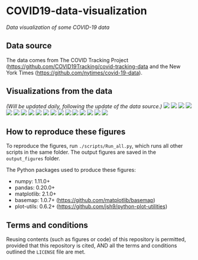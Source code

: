 # COVID19-data-visualization
_Data visualization of some COVID-19 data_

## Data source
The data comes from The COVID Tracking Project (https://github.com/COVID19Tracking/covid-tracking-data and the New York Times (https://github.com/nytimes/covid-19-data).

## Visualizations from the data
_(Will be updated daily, following the update of the data source.)_
![](./output_figures/Map_01__positive_cases_by_state_2020-04-22.png)
![](./output_figures/Map_02__Positive_rate_by_state_2020-04-22.png)
![](./output_figures/Map_03__new_cases_from_2020-04-19_to_2020-04-22.png)
![](./output_figures/Trend_01__positive_cases_all_US_states__linear_scale__2020-04-22.png)
![](./output_figures/Trend_02__positive_cases_all_US_states__log_scale__2020-04-22.png)
![](./output_figures/Trend_03__positive_cases_all_states_excl_NY_NJ__linear_scale__2020-04-22.png)
![](./output_figures/Trend_04__positive_cases_all_states_excl_NY_NJ__log_scale__2020-04-22.png)
![](./output_figures/Trend_05__number_of_tests_all_US_states__linear__2020-04-22.png)
![](./output_figures/Trend_06__number_of_tests_all_US_states__log__2020-04-22.png)
![](./output_figures/Trend_07__positive_rate_all_states_2020-04-22.png)
![](./output_figures/Trend_08__positive_rate_all_states_excl_NY_NJ_2020-04-22.png)
![](./output_figures/Trend_09__tests_per_capita_2020-04-22.png)
![](./output_figures/Trend_10__positive_normalized_by_pop_density__linear__2020-04-22.png)
![](./output_figures/Trend_11__new_cases_vs_total_cases__2020-04-22.png)
![](./output_figures/Trend_12__daily_new_cases_all_states_2020-04-22.png)
![](./output_figures/Trend_13__daily_new_cases_all_states_excl_NY_NJ_2020-04-22.png)
![](./output_figures/Trend_14__daily_new_deaths_all_states_2020-04-22.png)
![](./output_figures/Trend_15__daily_new_deaths_all_states_excl_NY_NJ_2020-04-22.png)

## How to reproduce these figures
To reproduce the figures, run `./scripts/Run_all.py`, which runs all other scripts in the same folder. The output figures are saved in the `output_figures` folder.

The Python packages used to produce these figures:
  - numpy: 1.11.0+
  - pandas: 0.20.0+
  - matplotlib: 2.1.0+
  - basemap: 1.0.7+ (https://github.com/matplotlib/basemap)
  - plot-utils: 0.6.2+ (https://github.com/jsh9/python-plot-utilities)


## Terms and conditions
Reusing contents (such as figures or code) of this repository is permitted, provided that this repository is cited, AND all the terms and conditions outlined the `LICENSE` file are met.
